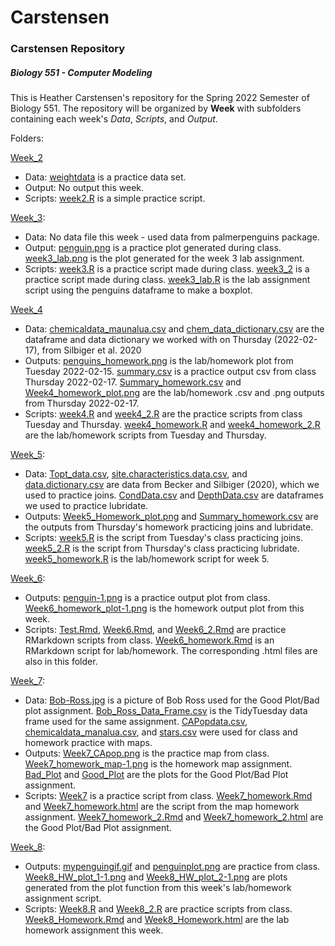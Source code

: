 # Carstensen
### Carstensen Repository
##### Biology 551 - Computer Modeling
This is Heather Carstensen's repository for the Spring 2022 Semester of Biology 551. 
The repository will be organized by **Week** with subfolders containing each week's _Data_, _Scripts_, and _Output_. 
  
Folders:

[Week_2](https://github.com/Biol551-CSUN/Carstensen/tree/main/Week_2) 
 * Data: [weightdata](https://github.com/Biol551-CSUN/Carstensen/blob/main/Week_2/Data/weightdata.csv) is a practice data set. 
 * Output: No output this week. 
 * Scripts: [week2.R](https://github.com/Biol551-CSUN/Carstensen/blob/main/Week_2/Scripts/week2.R) is a simple practice script.

[Week_3](https://github.com/Biol551-CSUN/Carstensen/tree/main/Week_3): 
 * Data: No data file this week - used data from palmerpenguins package. 
 * Output: [penguin.png](https://github.com/Biol551-CSUN/Carstensen/blob/main/Week_3/Output/penguin.png) is a practice plot generated during class. [week3_lab.png](https://github.com/Biol551-CSUN/Carstensen/blob/main/Week_3/Output/week3_lab.png) is the plot generated for the week 3 lab assignment. 
 * Scripts: [week3.R](https://github.com/Biol551-CSUN/Carstensen/blob/main/Week_3/Scripts/week3.R) is a practice script made during class. [week3_2](https://github.com/Biol551-CSUN/Carstensen/blob/main/Week_3/Scripts/week3_2.R) is a practice script made during class. [week3_lab.R](https://github.com/Biol551-CSUN/Carstensen/blob/main/Week_3/Scripts/week3_lab.R) is the lab assignment script using the penguins dataframe to make a boxplot. 

[Week_4](https://github.com/Biol551-CSUN/Carstensen/tree/main/Week_4)
 * Data: [chemicaldata_maunalua.csv](https://github.com/Biol551-CSUN/Carstensen/blob/main/Week_4/Data/chemicaldata_maunalua.csv) and [chem_data_dictionary.csv](https://github.com/Biol551-CSUN/Carstensen/blob/main/Week_4/Data/chem_data_dictionary.csv) are the dataframe and data dictionary we worked with on Thursday (2022-02-17), from Silbiger et al. 2020
 * Outputs: [penguins_homework.png](https://github.com/Biol551-CSUN/Carstensen/blob/main/Week_4/Outputs/penguins_homework.png) is the lab/homework plot from Tuesday 2022-02-15. [summary.csv](https://github.com/Biol551-CSUN/Carstensen/blob/main/Week_4/Outputs/summary.csv) is a practice output csv from class Thursday 2022-02-17. [Summary_homework.csv](https://github.com/Biol551-CSUN/Carstensen/blob/main/Week_4/Outputs/Summary_homework.csv) and [Week4_homework_plot.png](https://github.com/Biol551-CSUN/Carstensen/blob/main/Week_4/Outputs/Week4_homework_plot.png) are the lab/homework .csv and .png outputs from Thursday 2022-02-17. 
 * Scripts: [week4.R](https://github.com/Biol551-CSUN/Carstensen/blob/main/Week_4/Scripts/week4.R) and [week4_2.R](https://github.com/Biol551-CSUN/Carstensen/blob/main/Week_4/Scripts/week4_2.R) are the practice scripts from class Tuesday and Thursday. [week4_homework.R](https://github.com/Biol551-CSUN/Carstensen/blob/main/Week_4/Scripts/week4_homework.R) and [week4_homework_2.R](https://github.com/Biol551-CSUN/Carstensen/blob/main/Week_4/Scripts/week4_homework_2.R) are the lab/homework scripts from Tuesday and Thursday. 

[Week_5](https://github.com/Biol551-CSUN/Carstensen/tree/main/Week_5):
 * Data: [Topt_data.csv](https://github.com/Biol551-CSUN/Carstensen/blob/main/Week_5/Data/Topt_data.csv), [site.characteristics.data.csv](https://github.com/Biol551-CSUN/Carstensen/blob/main/Week_5/Data/site.characteristics.data.csv), and [data.dictionary.csv](https://github.com/Biol551-CSUN/Carstensen/blob/main/Week_5/Data/data_dictionary.csv) are data from Becker and Silbiger (2020), which we used to practice joins. [CondData.csv](https://github.com/Biol551-CSUN/Carstensen/blob/main/Week_5/Data/CondData.csv) and [DepthData.csv](https://github.com/Biol551-CSUN/Carstensen/blob/main/Week_5/Data/DepthData.csv) are dataframes we used to practice lubridate. 
 * Outputs: [Week5_Homework_plot.png](https://github.com/Biol551-CSUN/Carstensen/blob/main/Week_5/Outputs/Week5_Homework_plot.png) and [Summary_homework.csv](https://github.com/Biol551-CSUN/Carstensen/blob/main/Week_5/Outputs/Summary_homework.csv) are the outputs from Thursday's homework practicing joins and lubridate. 
 * Scripts: [week5.R](https://github.com/Biol551-CSUN/Carstensen/blob/main/Week_5/Scripts/week5.R) is the script from Tuesday's class practicing joins. [week5_2.R](https://github.com/Biol551-CSUN/Carstensen/blob/main/Week_5/Scripts/week5_2.R) is the script from Thursday's class practicing lubridate. [week5_homework.R](https://github.com/Biol551-CSUN/Carstensen/blob/main/Week_5/Scripts/week5_homework.R) is the lab/homework script for week 5. 

[Week_6](https://github.com/Biol551-CSUN/Carstensen/tree/main/Week_6):
 * Outputs: [penguin-1.png](https://github.com/Biol551-CSUN/Carstensen/blob/main/Week_6/Outputs/penguin-1.png) is a practice output plot from class. [Week6_homework_plot-1.png](https://github.com/Biol551-CSUN/Carstensen/blob/main/Week_6/Outputs/Week6_homework_plot-1.png) is the homework output plot from this week. 
 * Scripts: [Test.Rmd](https://github.com/Biol551-CSUN/Carstensen/blob/main/Week_6/Scripts/Test.Rmd), [Week6.Rmd](https://github.com/Biol551-CSUN/Carstensen/blob/main/Week_6/Scripts/Week6.Rmd), and [Week6_2.Rmd](https://github.com/Biol551-CSUN/Carstensen/blob/main/Week_6/Scripts/Week6_2.Rmd) are practice RMarkdown scripts from class. [Week6_homework.Rmd](https://github.com/Biol551-CSUN/Carstensen/blob/main/Week_6/Scripts/Week6_homework.Rmd) is an RMarkdown script for lab/homework. The corresponding .html files are also in this folder. 

[Week_7](https://github.com/Biol551-CSUN/Carstensen/tree/main/Week_7):
 * Data: [Bob-Ross.jpg](https://github.com/Biol551-CSUN/Carstensen/blob/main/Week_7/Data/Bob-Ross.jpg) is a picture of Bob Ross used for the Good Plot/Bad plot assignment. [Bob_Ross_Data_Frame.csv](https://github.com/Biol551-CSUN/Carstensen/blob/main/Week_7/Data/Bob_Ross_Data_Frame.csv) is the TidyTuesday data frame used for the same assignment. [CAPopdata.csv](https://github.com/Biol551-CSUN/Carstensen/blob/main/Week_7/Data/CAPopdata.csv), [chemicaldata_manalua.csv](https://github.com/Biol551-CSUN/Carstensen/blob/main/Week_7/Data/chemicaldata_maunalua.csv), and [stars.csv](https://github.com/Biol551-CSUN/Carstensen/blob/main/Week_7/Data/stars.csv) were used for class and homework practice with maps. 
 * Outputs: [Week7_CApop.png](https://github.com/Biol551-CSUN/Carstensen/blob/main/Week_7/Outputs/Week7_CApop.png) is the practice map from class. [Week7_homework_map-1.png](https://github.com/Biol551-CSUN/Carstensen/blob/main/Week_7/Outputs/Week7_homework_map-1.png) is the homework map assignment. [Bad_Plot](https://github.com/Biol551-CSUN/Carstensen/blob/main/Week_7/Outputs/Bad_Plot.png) and [Good_Plot](https://github.com/Biol551-CSUN/Carstensen/blob/main/Week_7/Outputs/Good_Plot.png) are the plots for the Good Plot/Bad Plot assignment. 
 * Scripts: [Week7](https://github.com/Biol551-CSUN/Carstensen/blob/main/Week_7/Scripts/Week7.R) is a practice script from class. [Week7_homework.Rmd](https://github.com/Biol551-CSUN/Carstensen/blob/main/Week_7/Scripts/Week7_homework.Rmd) and [Week7_homework.html](https://github.com/Biol551-CSUN/Carstensen/blob/main/Week_7/Scripts/Week7_homework.html) are the script from the map homework assignment. [Week7_homework_2.Rmd](https://github.com/Biol551-CSUN/Carstensen/blob/main/Week_7/Scripts/Week7_homework_2.Rmd) and [Week7_homework_2.html](https://github.com/Biol551-CSUN/Carstensen/blob/main/Week_7/Scripts/Week7_homework_2.html) are the Good Plot/Bad Plot assignment. 

[Week_8](https://github.com/Biol551-CSUN/Carstensen/tree/main/Week_8):
 * Outputs: [mypenguingif.gif](https://github.com/Biol551-CSUN/Carstensen/blob/main/Week_8/Outputs/mypengiungif.gif) and [penguinplot.png](https://github.com/Biol551-CSUN/Carstensen/blob/main/Week_8/Outputs/penguinplot.png) are practice from class. [Week8_HW_plot_1-1.png](https://github.com/Biol551-CSUN/Carstensen/blob/main/Week_8/Outputs/Week8_HW_plot_1-1.png) and [Week8_HW_plot_2-1.png](https://github.com/Biol551-CSUN/Carstensen/blob/main/Week_8/Outputs/Week8_HW_plot_2-1.png) are plots generated from the plot function from this week's lab/homework assignment script.
 * Scripts: [Week8.R](https://github.com/Biol551-CSUN/Carstensen/blob/main/Week_8/Scripts/Week8.R) and [Week8_2.R](https://github.com/Biol551-CSUN/Carstensen/blob/main/Week_8/Scripts/Week8_2.R) are practice scripts from class. [Week8_Homework.Rmd](https://github.com/Biol551-CSUN/Carstensen/blob/main/Week_8/Scripts/Week8_Homework.Rmd) and [Week8_Homework.html](https://github.com/Biol551-CSUN/Carstensen/blob/main/Week_8/Scripts/Week8_Homework.html) are the lab homework assignment this week. 
